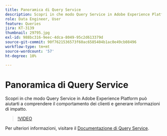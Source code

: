 ```yaml
---
title: Panoramica di Query Service
description: Scopri in che modo Query Service in Adobe Experience Platform può aiutarti a comprendere il comportamento dei clienti e generare informazioni di impatto.
role: Data Engineer, User
feature: Queries
jira: KT-3139
thumbnail: 29795.jpg
exl-id: 988bc316-9eec-4dca-8049-95c2d613379d
source-git-commit: 90f7621536573f60ac6585404b1ac0e49cb08496
workflow-type: tm+mt
source-wordcount: '57'
ht-degree: 10%

---
```


# Panoramica di Query Service

Scopri in che modo Query Service in Adobe Experience Platform può aiutarti a comprendere il comportamento dei clienti e generare informazioni di impatto.

>[!VIDEO](https://video.tv.adobe.com/v/29795?quality=12&learn=on)

Per ulteriori informazioni, visitare il [Documentazione di Query Service](https://experienceleague.adobe.com/docs/experience-platform/query/home.html?lang=it).
